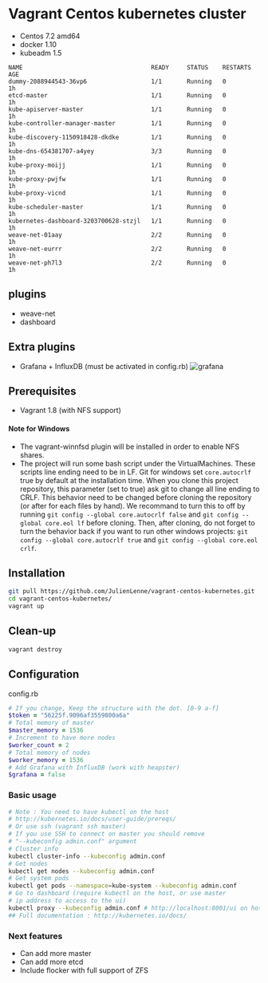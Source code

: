 # Vagrant Centos kubernetes cluster
- Centos 7.2 amd64
- docker 1.10
- kubeadm 1.5
```
NAME                                    READY     STATUS    RESTARTS   AGE
dummy-2088944543-36vp6                  1/1       Running   0          1h
etcd-master                             1/1       Running   0          1h
kube-apiserver-master                   1/1       Running   0          1h
kube-controller-manager-master          1/1       Running   0          1h
kube-discovery-1150918428-dkdke         1/1       Running   0          1h
kube-dns-654381707-a4yey                3/3       Running   0          1h
kube-proxy-moijj                        1/1       Running   0          1h
kube-proxy-pwjfw                        1/1       Running   0          1h
kube-proxy-vicnd                        1/1       Running   0          1h
kube-scheduler-master                   1/1       Running   0          1h
kubernetes-dashboard-3203700628-stzjl   1/1       Running   0          1h
weave-net-01aay                         2/2       Running   0          1h
weave-net-eurrr                         2/2       Running   0          1h
weave-net-ph7l3                         2/2       Running   0          1h
```

## plugins
- weave-net
- dashboard

## Extra plugins
- Grafana + InfluxDB (must be activated in config.rb)
![grafana](https://cloud.githubusercontent.com/assets/3530471/20548729/e84b6756-b160-11e6-8bd6-a78eb2a95d88.png)

## Prerequisites
- Vagrant 1.8 (with NFS support)

#### Note for Windows

- The vagrant-winnfsd plugin will be installed in order to enable NFS shares.
- The project will run some bash script under the VirtualMachines. These scripts line ending need to be in LF. Git for windows set ```core.autocrlf``` true by default at the installation time. When you clone this project repository, this parameter (set to true) ask git to change all line ending to CRLF. This behavior need to be changed before cloning the repository (or after for each files by hand). We recommand to turn this to off by running ```git config --global core.autocrlf false``` and ```git config --global core.eol lf``` before cloning. Then, after cloning, do not forget to turn the behavior back if you want to run other windows projects: ```git config --global core.autocrlf true``` and ```git config --global core.eol crlf```.

## Installation
```bash
git pull https://github.com/JulienLenne/vagrant-centos-kubernetes.git
cd vagrant-centos-kubernetes/
vagrant up
```
## Clean-up
```bash
vagrant destroy
```

## Configuration
config.rb
```ruby
# If you change, Keep the structure with the dot. [0-9 a-f]
$token = "56225f.9096af3559800a6a"
# Total memory of master
$master_memory = 1536
# Increment to have more nodes
$worker_count = 2
# Total memory of nodes
$worker_memory = 1536
# Add Grafana with InfluxDB (work with heapster)
$grafana = false
```

### Basic usage
```bash
# Note : You need to have kubectl on the host
# http://kubernetes.io/docs/user-guide/prereqs/
# Or use ssh (vagrant ssh master)
# If you use SSH to connect on master you should remove
# "--kubeconfig admin.conf" argument
# Cluster info
kubectl cluster-info --kubeconfig admin.conf
# Get nodes
kubectl get nodes --kubeconfig admin.conf
# Get system pods
kubectl get pods --namespace=kube-system --kubeconfig admin.conf
# Go to dashboard (require kubectl on the host, or use master
# ip address to access to the ui)
kubectl proxy --kubeconfig admin.conf # http://localhost:8001/ui on host
## Full documentation : http://kubernetes.io/docs/
```

### Next features
- Can add more master
- Can add more etcd
- Include flocker with full support of ZFS
